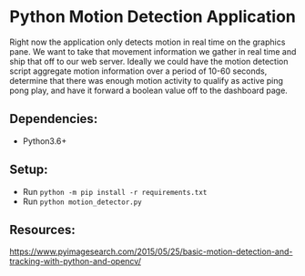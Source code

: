 # Python Motion Detection Application
Right now the application only detects motion in real time on the graphics pane. We want to take that movement information we gather in real time and ship that off to our web server. Ideally we could have the motion detection script aggregate motion information over a period of 10-60 seconds, determine that there was enough motion activity to qualify as active ping pong play, and have it forward a boolean value off to the dashboard page.

## Dependencies:
* Python3.6+

## Setup:
* Run `python -m pip install -r requirements.txt`
* Run `python motion_detector.py`


## Resources:
https://www.pyimagesearch.com/2015/05/25/basic-motion-detection-and-tracking-with-python-and-opencv/
